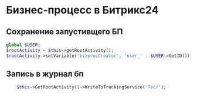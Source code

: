 # Бизнес-процесс в Битрикс24

## Сохранение запустивщего БП
```php
global $USER;
$rootActivity = $this->getRootActivity();
$rootActivity->setVariable('bizprocCreator', 'user_' . $USER->GetID());
```

## Запись в журнал бп
```php
    $this->GetRootActivity()->WriteToTrackingService('Тест');
```
